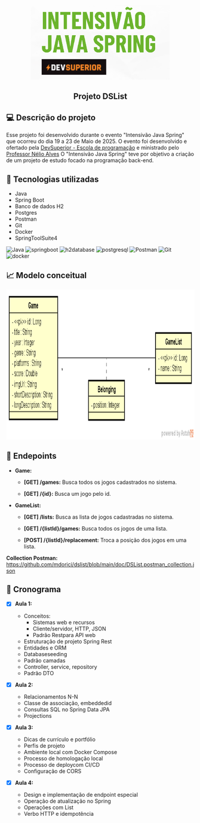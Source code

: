 

<div align="center"><img src="https://github.com/mdorici/dslist/blob/main/doc/IJS.png" alt="drawing" height="200"/></div>

## <div align="center">  Projeto DSList  </div>


## :computer: Descrição do projeto
Esse projeto foi desenvolvido durante o evento "Intensivão Java Spring" que ocorreu do dia 19 a 23 de Maio de 2025. O evento foi desenvolvido e ofertado pela [DevSuperior - Escola de programação](https://github.com/devsuperior) e ministrado pelo [Professor Nélio Alves](https://github.com/acenelio)
O "Intensivão Java Spring" teve por objetivo a criação de um projeto de estudo focado na programação back-end.

##

## :hammer: Tecnologias utilizadas
- Java
- Spring Boot
- Banco de dados H2
- Postgres
- Postman
- Git
- Docker
- SpringToolSuite4

 ![Java](https://img.shields.io/badge/java-%23ED8B00.svg?style=for-the-badge&logo=openjdk&logoColor=white)
 ![springboot](https://img.shields.io/badge/springboot-%6DB33F.svg?style=for-the-badge&logo=springboot&logoColor=white)
 ![h2database](https://img.shields.io/badge/h2database-09476B.svg?style=for-the-badge&logo=h2database&logoColor=white)
 ![postgresql](https://img.shields.io/badge/postgresql-4169E1?style=for-the-badge&logo=postgresql&logoColor=white)
 ![Postman](https://img.shields.io/badge/Postman-FF6C37?style=for-the-badge&logo=postman&logoColor=white)
 ![Git](https://img.shields.io/badge/git-%23F05033.svg?style=for-the-badge&logo=git&logoColor=white)
 ![docker](https://img.shields.io/badge/docker-2496ED.svg?style=for-the-badge&logo=docker&logoColor=white)
 
## :chart_with_upwards_trend: Modelo conceitual

<div align="center"><img src="https://github.com/mdorici/dslist/blob/main/doc/modelo.png" alt="drawing" height="400"/></div>

## :memo: Endepoints

- **Game:**

  - **[GET] /games:** Busca todos os jogos cadastrados no sistema.
    
  - **[GET] /{id}:** Busca um jogo pelo id.
    
 
- **GameList:**
  
  - **[GET] /lists:** Busca as lista de jogos cadastradas no sistema.
    
  - **[GET] /{listId}/games:** Busca todos os jogos de uma lista.
    
  - **[POST] /{listId}/replacement:** Troca a posição dos jogos em uma lista.



**Collection Postman:** https://github.com/mdorici/dslist/blob/main/doc/DSList.postman_collection.json


## :rocket: Cronograma

- [x] **Aula 1:**
  - Conceitos:
    - Sistemas web e recursos
    - Cliente/servidor, HTTP, JSON
    - Padrão Restpara API web
  - Estruturação de projeto Spring Rest
  - Entidades e ORM
  - Databaseseeding
  - Padrão camadas
  - Controller, service, repository
  - Padrão DTO

- [x] **Aula 2:**
  - Relacionamentos N-N
  - Classe de associação, embeddedid
  - Consultas SQL no Spring Data JPA
  - Projections

- [x] **Aula 3:**
  - Dicas de currículo e portfólio
  - Perfis de projeto
  - Ambiente local com Docker Compose
  - Processo de homologação local
  - Processo de deploycom CI/CD
  - Configuração de CORS

- [x] **Aula 4:**
  - Design e implementação de endpoint especial
  - Operação de atualização no Spring
  - Operações com List
  - Verbo HTTP e idempotência

